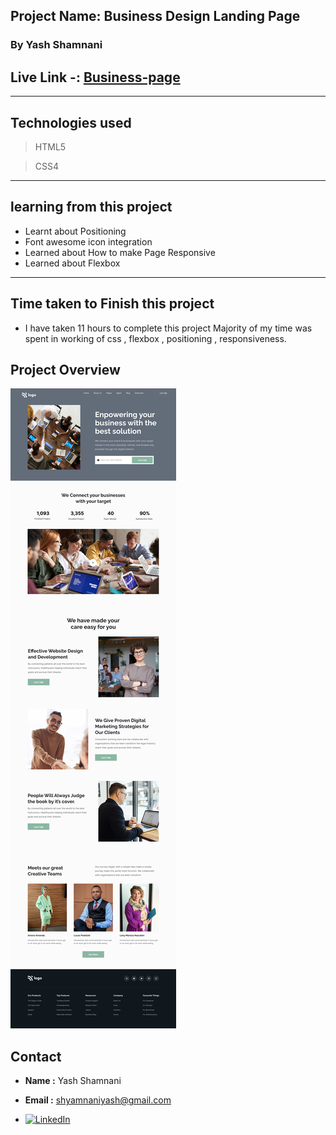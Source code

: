  

## Project Name: Business Design Landing Page
### By Yash Shamnani

##  Live Link -: [Business-page](https://yashshamnani-buisness-landing-page.netlify.app/)
---

##  Technologies used

> HTML5

> CSS4
---

## learning from this project

-  Learnt about Positioning
-  Font awesome icon integration
- Learned about How to make Page Responsive
- Learned about Flexbox

---

## Time taken to Finish this project

- I have taken 11 hours to complete this project Majority of my time was spent in working of css , flexbox , positioning , responsiveness.
 


## Project Overview

![Business Design Landing Page](images/Business-Landing-Page.png)
 
 ## Contact
 - **Name :** Yash Shamnani
- **Email :**  shyamnaniyash@gmail.com

 - [![LinkedIn][linkedin-shield]][linkedin-url]


 [linkedin-shield]: https://img.shields.io/badge/-LinkedIn-black.svg?style=for-the-badge&logo=linkedin&colorB=0B5FBB
[linkedin-url]:  https://www.linkedin.com/in/yash-shamnani-a76a34203